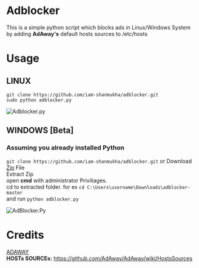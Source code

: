 # Adblocker
This is a simple python script which blocks ads in Linux/Windows System by adding **AdAway's** default hosts sources to /etc/hosts </br>
# Usage
## LINUX
`git clone https://github.com/iam-shanmukha/adblocker.git` </br>
`sudo python adblocker.py`

![Adblocker.py](https://user-images.githubusercontent.com/50124557/88746852-21fa9e80-d16b-11ea-9e41-4fcfefe9a82d.png)

## WINDOWS [Beta]
### Assuming you already installed Python
`git clone https://github.com/iam-shanmukha/adblocker.git` or Download [Zip](https://github.com/iam-shanmukha/adblocker/archive/master.zip) File </br>
Extract Zip </br>
open **cmd** with administrator Priviliages.</br>
cd to extracted folder. for ex `cd C:\Users\username\Downloads\adblocker-master` </br>
and run `python adblocker.py`

![AdBlocker.Py](https://user-images.githubusercontent.com/50124557/88741781-2a001180-d15e-11ea-84da-3a04d6992612.png)

# Credits
[ADAWAY](https://adaway.org/) </br>
**HOSTs SOURCEs:** https://github.com/AdAway/AdAway/wiki/HostsSources
